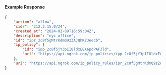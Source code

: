 <!-- Code generated for API Clients. DO NOT EDIT. -->

#### Example Response

```json
{
	"action": "allow",
	"cidr": "212.3.15.0/24",
	"created_at": "2024-02-09T16:59:04Z",
	"description": "nyc office",
	"id": "ipr_2c8f5gMtrKdmQ9zZAJQhK2Jeecb",
	"ip_policy": {
		"id": "ipp_2c8f5jY3pII8ldxE8X6pdPAF3ld",
		"uri": "https://api.ngrok.com/ip_policies/ipp_2c8f5jY3pII8ldxE8X6pdPAF3ld"
	},
	"uri": "https://api.ngrok.com/ip_policy_rules/ipr_2c8f5gMtrKdmQ9zZAJQhK2Jeecb"
}
```
